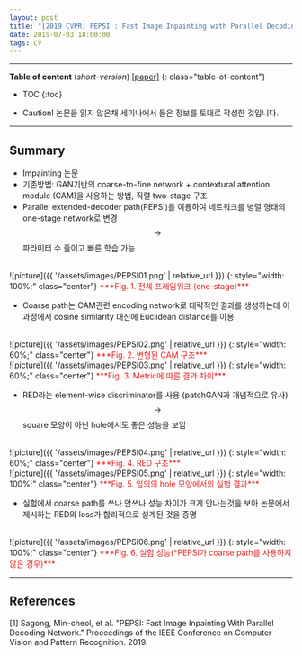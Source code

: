 ```yaml
---
layout: post
title: "[2019 CVPR] PEPSI : Fast Image Inpainting with Parallel Decoding Network"
date: 2019-07-03 18:00:00
tags: CV 
---
```


<!--more-->

---

**Table of content** (*short-version*)
[[paper]](http://openaccess.thecvf.com/content_CVPR_2019/papers/Sagong_PEPSI__Fast_Image_Inpainting_With_Parallel_Decoding_Network_CVPR_2019_paper.pdf)
{: class="table-of-content"}
* TOC
{:toc}

- Caution! 논문을 읽지 않은채 세미나에서 들은 정보를 토대로 작성한 것입니다.

---

## Summary

- Impainting 논문
- 기존방법: GAN기반의 coarse-to-fine network + contextural attention module (CAM)을 사용하는 방법, 직렬 two-stage 구조
- Parallel extended-decoder path(PEPSI)를 이용하여 네트워크를 병렬 형태의 one-stage network로 변경 $$\rightarrow$$ 파라미터 수 줄이고 빠른 학습 가능

<br/>
![picture]({{ '/assets/images/PEPSI01.png' | relative_url }})
{: style="width: 100%;" class="center"}
<span style="color: #e01f1f;">***Fig. 1. 전체 프레임워크 (one-stage)***</span>

- Coarse path는 CAM관련 encoding network로 대략적인 결과를 생성하는데 이 과정에서 cosine similarity 대신에 Euclidean distance를 이용 

<br/>
![picture]({{ '/assets/images/PEPSI02.png' | relative_url }})
{: style="width: 60%;" class="center"}
<span style="color: #e01f1f;">***Fig. 2. 변형된 CAM 구조***</span>

<br/>
![picture]({{ '/assets/images/PEPSI03.png' | relative_url }})
{: style="width: 60%;" class="center"}
<span style="color: #e01f1f;">***Fig. 3. Metric에 따른 결과 차이***</span>

- RED라는 element-wise discriminator를 사용 (patchGAN과 개념적으로 유사) $$\rightarrow$$ square 모양이 아닌 hole에서도 좋은 성능을 보임

<br/>
![picture]({{ '/assets/images/PEPSI04.png' | relative_url }})
{: style="width: 60%;" class="center"}
<span style="color: #e01f1f;">***Fig. 4. RED 구조***</span>
<br/>
![picture]({{ '/assets/images/PEPSI05.png' | relative_url }})
{: style="width: 100%;" class="center"}
<span style="color: #e01f1f;">***Fig. 5. 임의의 hole 모양에서의 실험 결과***</span>

- 실험에서 coarse path를 쓰나 안쓰나 성능 차이가 크게 안나는것을 보아 논문에서 제시하는 RED와 loss가 합리적으로 설계된 것을 증명

<br/>
![picture]({{ '/assets/images/PEPSI06.png' | relative_url }})
{: style="width: 100%;" class="center"}
<span style="color: #e01f1f;">***Fig. 6. 실험 성능(*PEPSI가 coarse path를 사용하지 않은 경우)***</span>


---


## References

[1] Sagong, Min-cheol, et al. "PEPSI: Fast Image Inpainting With Parallel Decoding Network." Proceedings of the IEEE Conference on Computer Vision and Pattern Recognition. 2019.
